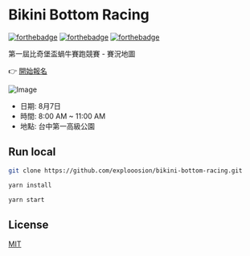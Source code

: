 # Bikini Bottom Racing
 
[![forthebadge](https://forthebadge.com/images/badges/made-with-javascript.svg)](https://forthebadge.com)
[![forthebadge](https://forthebadge.com/images/badges/built-with-love.svg)](https://forthebadge.com)
[![forthebadge](https://forthebadge.com/images/badges/makes-people-smile.svg)](https://forthebadge.com)
 
第一屆比奇堡盃蝸牛賽跑競賽 - 賽況地圖

👉 [開始報名](https://www.facebook.com/events/331488503991495/permalink/469067673566910/?notif_t=feedback_reaction_generic&notif_id=1533579226179612)

![Image](https://i.imgur.com/ersgCNq.png)

- 日期: 8月7日
- 時間: 8:00 AM ~ 11:00 AM
- 地點: 台中第一高級公園

## Run local

```bash
git clone https://github.com/explooosion/bikini-bottom-racing.git
```

```bash
yarn install
```

```bash
yarn start
```

## License

[MIT](http://opensource.org/licenses/MIT)
